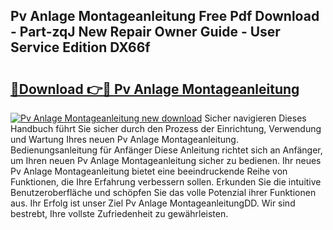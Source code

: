 ## Pv Anlage Montageanleitung Free Pdf Download - Part-zqJ New Repair Owner Guide - User Service Edition DX66f

# <h2><a href="http://df7lgab.blite.top/?on=Pv+Anlage+Montageanleitung">🔗Download 👉🔴 Pv Anlage Montageanleitung</a></h2>

[![Pv Anlage Montageanleitung new download](https://i.imgur.com/lujVjoI.png)](http://df7lgab.blite.top/?on=Pv+Anlage+Montageanleitung)
Sicher navigieren Dieses Handbuch führt Sie sicher durch den Prozess der Einrichtung, Verwendung und Wartung Ihres neuen Pv Anlage Montageanleitung. Bedienungsanleitung für Anfänger Diese Anleitung richtet sich an Anfänger, um Ihren neuen Pv Anlage Montageanleitung sicher zu bedienen. Ihr neues Pv Anlage Montageanleitung bietet eine beeindruckende Reihe von Funktionen, die Ihre Erfahrung verbessern sollen. Erkunden Sie die intuitive Benutzeroberfläche und schöpfen Sie das volle Potenzial ihrer Funktionen aus. Ihr Erfolg ist unser Ziel Pv Anlage MontageanleitungDD. Wir sind bestrebt, Ihre vollste Zufriedenheit zu gewährleisten.
